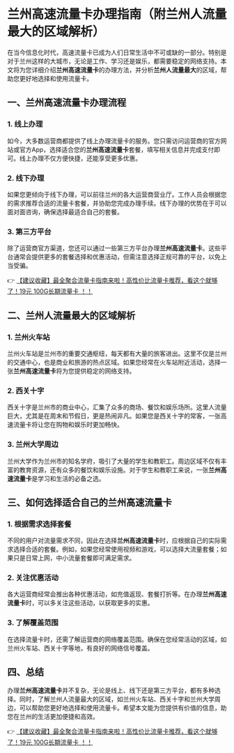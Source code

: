 # 兰州高速流量卡办理指南（附兰州人流量最大的区域解析）

在当今信息化时代，高速流量卡已成为人们日常生活中不可或缺的一部分。特别是对于兰州这样的大城市，无论是工作、学习还是娱乐，都需要稳定的网络支持。本文将为您详细介绍**兰州高速流量卡**的办理方法，并分析**兰州人流量最大**的区域，帮助您更好地选择和使用流量卡。

## 一、兰州高速流量卡办理流程

### 1. 线上办理
如今，大多数运营商都提供了线上办理流量卡的服务。您只需访问运营商的官方网站或官方App，选择适合您的**兰州高速流量卡**套餐，填写相关信息并完成支付即可。线上办理不仅方便快捷，还能享受更多优惠。

### 2. 线下办理
如果您更倾向于线下办理，可以前往兰州的各大运营商营业厅。工作人员会根据您的需求推荐合适的流量卡套餐，并协助您完成办理手续。线下办理的优势在于可以面对面咨询，确保选择最适合自己的套餐。

### 3. 第三方平台
除了运营商官方渠道，您还可以通过一些第三方平台办理**兰州高速流量卡**。这些平台通常会提供更多的套餐选择和优惠活动，但需注意选择正规可靠的平台，以免上当受骗。

👉 [【建议收藏】最全聚合流量卡指南来啦！高性价比流量卡推荐，看这个就够了！19元 100G长期流量卡 ！！](https://bit.ly/Liuliangka)

## 二、兰州人流量最大的区域解析

### 1. 兰州火车站
兰州火车站是兰州市的重要交通枢纽，每天都有大量的旅客进出。这里不仅是兰州的交通中心，也是商业和旅游的热点区域。如果您经常在火车站附近活动，选择一张**兰州高速流量卡**将为您提供稳定的网络支持。

### 2. 西关十字
西关十字是兰州市的商业中心，汇集了众多的商场、餐饮和娱乐场所。这里人流量巨大，尤其是在周末和节假日，更是热闹非凡。如果您是西关十字的常客，一张高速流量卡将让您在购物和娱乐时更加畅快。

### 3. 兰州大学周边
兰州大学作为兰州市的知名学府，吸引了大量的学生和教职工。周边区域不仅有丰富的教育资源，还有众多的餐饮和娱乐设施。对于学生和教职工来说，一张**兰州高速流量卡**是学习和生活的必备之选。

## 三、如何选择适合自己的兰州高速流量卡

### 1. 根据需求选择套餐
不同的用户对流量需求不同，因此在选择**兰州高速流量卡**时，应根据自己的实际需求选择合适的套餐。例如，如果您经常使用视频和游戏，可以选择大流量套餐；如果只是日常上网，中小流量套餐即可满足需求。

### 2. 关注优惠活动
各大运营商经常会推出各种优惠活动，如充值返现、套餐打折等。在办理**兰州高速流量卡**时，可以多关注这些活动，以获取更多的实惠。

### 3. 了解覆盖范围
在选择流量卡时，还需了解运营商的网络覆盖范围。确保在您经常活动的区域，如兰州火车站、西关十字等地，有良好的网络信号覆盖。

## 四、总结

办理**兰州高速流量卡**并不复杂，无论是线上、线下还是第三方平台，都有多种选择。同时，了解兰州人流量最大的区域，如兰州火车站、西关十字和兰州大学周边，可以帮助您更好地选择和使用流量卡。希望本文能为您提供有价值的信息，助您在兰州的生活更加便捷和高效。

👉 [【建议收藏】最全聚合流量卡指南来啦！高性价比流量卡推荐，看这个就够了！19元 100G长期流量卡 ！！](https://bit.ly/Liuliangka)